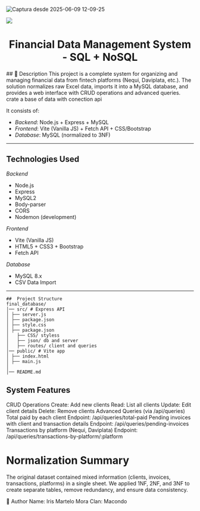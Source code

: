 ![Captura desde 2025-06-09 12-09-25](https://github.com/user-attachments/assets/4b64dec5-d45c-4fdd-8828-fd36da01949b)
<p align="left">
<img src="https://img.shields.io/badge/STATUS-EN%20DESAROLLO-green">
</p>
<h1 align="center"> Financial Data Management System - SQL + NoSQL </h1>
## 📌 Description
This project is a complete system for organizing and managing financial data from fintech platforms (Nequi, Daviplata, etc.).  
The solution normalizes raw Excel data, imports it into a MySQL database, and provides a web interface with CRUD operations and advanced queries.
crate a base of data with conection api

It consists of:
- *Backend*: Node.js + Express + MySQL
- *Frontend*: Vite (Vanilla JS) + Fetch API + CSS/Bootstrap
- *Database*: MySQL (normalized to 3NF)

---

## Technologies Used
*Backend*
- Node.js
- Express
- MySQL2
- Body-parser
- CORS
- Nodemon (development)

*Frontend*
- Vite (Vanilla JS)
- HTML5 + CSS3 + Bootstrap
- Fetch API

*Database*
- MySQL 8.x
- CSV Data Import

---
```
##  Project Structure
final_database/
│── src/ # Express API
│ ├── server.js
│ ├── package.json
│ ├── style.css
│ ├── package.json
│   ├── CSS/ styless
│   ├── json/ db and server
│   ├── routes/ client and queries
│── public/ # Vite app
│ ├── index.html
│ ├── main.js
│
│── README.md
```
## System Features
CRUD Operations
Create: Add new clients
Read: List all clients
Update: Edit client details
Delete: Remove clients
Advanced Queries (via /api/queries)
Total paid by each client
Endpoint: /api/queries/total-paid
Pending invoices with client and transaction details
Endpoint: /api/queries/pending-invoices
Transactions by platform (Nequi, Daviplata)
Endpoint: /api/queries/transactions-by-platform/:platform

# Normalization Summary
The original dataset contained mixed information (clients, invoices, transactions, platforms) in a single sheet.
We applied 1NF, 2NF, and 3NF to create separate tables, remove redundancy, and ensure data consistency.


👤 Author
Name: Iris Martelo Mora
Clan: Macondo
